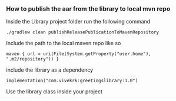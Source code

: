 ### How to publish the aar from the library to local mvn repo

Inside the Library project folder run the following command

```
./gradlew clean publishReleasePublicationToMavenRepository
```

Include the path to the local maven repo like so
```
maven { url = uri(File(System.getProperty("user.home"), ".m2/repository")) }
```

include the library as a dependency
```
implementation("com.vivekrk:greetingslibrary:1.0")
```

Use the library class inside your project

